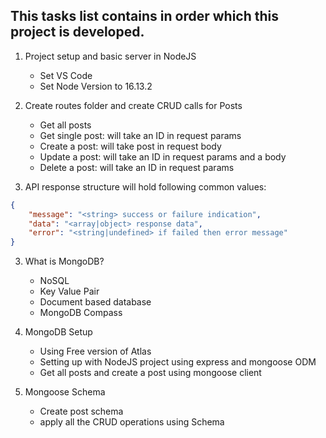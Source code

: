 ## This tasks list contains in order which this project is developed.

1. Project setup and basic server in NodeJS
    * Set VS Code
    * Set Node Version to 16.13.2

2. Create routes folder and create CRUD calls for Posts
    * Get all posts
    * Get single post: will take an ID in request params
    * Create a post: will take post in request body
    * Update a post: will take an ID in request params and a body
    * Delete a post: will take an ID in request params

3. API response structure will hold following common values:

```json
{
    "message": "<string> success or failure indication",
    "data": "<array|object> response data",
    "error": "<string|undefined> if failed then error message"
}
```

3. What is MongoDB?
    - NoSQL
    - Key Value Pair
    - Document based database
    - MongoDB Compass

4. MongoDB Setup
    - Using Free version of Atlas
    - Setting up with NodeJS project using express and mongoose ODM
    - Get all posts and create a post using mongoose client

5. Mongoose Schema
    - Create post schema 
    - apply all the CRUD operations using Schema

